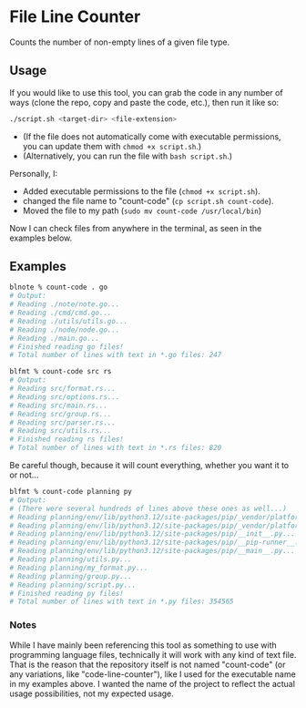 # File Line Counter

Counts the number of non-empty lines of a given file type.

## Usage

If you would like to use this tool, you can grab the code in any number of ways (clone the repo, copy and paste the code, etc.), then run it like so:
```bash
./script.sh <target-dir> <file-extension>
```

 - (If the file does not automatically come with executable permissions, you can update them with `chmod +x script.sh`.)
 - (Alternatively, you can run the file with `bash script.sh`.)

Personally, I:
 - Added executable permissions to the file (`chmod +x script.sh`).
 - changed the file name to "count-code" (`cp script.sh count-code`).
 - Moved the file to my path (`sudo mv count-code /usr/local/bin`)

Now I can check files from anywhere in the terminal, as seen in the examples below.

## Examples

```bash
blnote % count-code . go
# Output: 
# Reading ./note/note.go...
# Reading ./cmd/cmd.go...
# Reading ./utils/utils.go...
# Reading ./node/node.go...
# Reading ./main.go...
# Finished reading go files!
# Total number of lines with text in *.go files: 247
```

```bash
blfmt % count-code src rs
# Output:
# Reading src/format.rs...
# Reading src/options.rs...
# Reading src/main.rs...
# Reading src/group.rs...
# Reading src/parser.rs...
# Reading src/utils.rs...
# Finished reading rs files!
# Total number of lines with text in *.rs files: 820
```

Be careful though, because it will count everything, whether you want it to or not...

```bash
blfmt % count-code planning py
# Output:
# (There were several hundreds of lines above these ones as well...)
# Reading planning/env/lib/python3.12/site-packages/pip/_vendor/platformdirs/windows.py...
# Reading planning/env/lib/python3.12/site-packages/pip/_vendor/platformdirs/__main__.py...
# Reading planning/env/lib/python3.12/site-packages/pip/__init__.py...
# Reading planning/env/lib/python3.12/site-packages/pip/__pip-runner__.py...
# Reading planning/env/lib/python3.12/site-packages/pip/__main__.py...
# Reading planning/utils.py...
# Reading planning/my_format.py...
# Reading planning/group.py...
# Reading planning/script.py...
# Finished reading py files!
# Total number of lines with text in *.py files: 354565
```

### Notes

While I have mainly been referencing this tool as something to use with programming language files, technically it will work with any kind of text file. That is the reason that the repository itself is not named "count-code" (or any variations, like "code-line-counter"), like I used for the executable name in my examples above. I wanted the name of the project to reflect the actual usage possibilities, not my expected usage.
